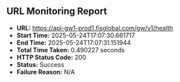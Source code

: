 ## URL Monitoring Report

- **URL:** https://api-gw1-prod1.fisglobal.com/gw/v1/health
- **Start Time:** 2025-05-24T17:07:30.661717
- **End Time:** 2025-05-24T17:07:31.151944
- **Total Time Taken:** 0.490227 seconds
- **HTTP Status Code:** 200
- **Status:** Success
- **Failure Reason:** N/A
